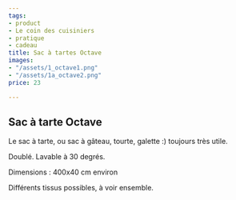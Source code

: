 ```yaml
---
tags:
- product
- Le coin des cuisiniers
- pratique
- cadeau
title: Sac à tartes Octave
images:
- "/assets/1_octave1.png"
- "/assets/1a_octave2.png"
price: 23

---
```

## Sac à tarte Octave

Le sac à tarte, ou sac à gâteau, tourte, galette :) toujours très utile. 

Doublé. Lavable à 30 degrés.

Dimensions : 400x40 cm environ

Différents tissus possibles, à voir ensemble.